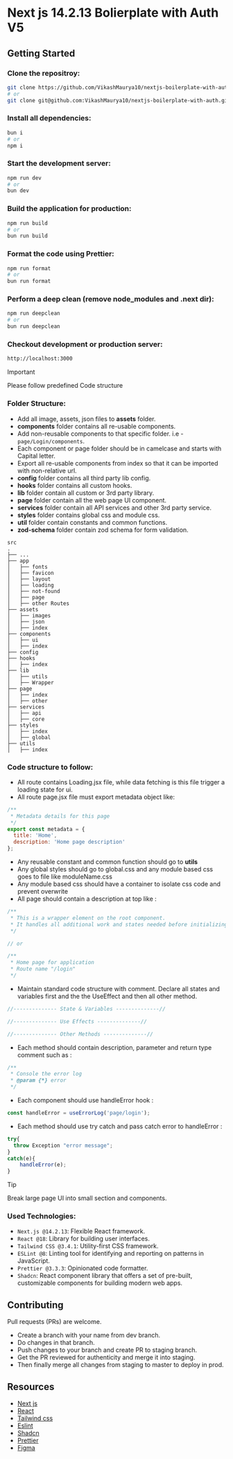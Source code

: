 # Next js 14.2.13 Bolierplate with Auth V5

## Getting Started

### Clone the repositroy:
```bash
git clone https://github.com/VikashMaurya10/nextjs-boilerplate-with-auth .
# or
git clone git@github.com:VikashMaurya10/nextjs-boilerplate-with-auth.git .
```

### Install all dependencies:
```bash
bun i
# or
npm i
```

### Start the development server:
```bash
npm run dev
# or
bun dev
```

### Build the application for production:
```bash
npm run build
# or
bun run build
```

### Format the code using Prettier:
```bash
npm run format
# or
bun run format
```

### Perform a deep clean (remove node_modules and .next dir):
```bash
npm run deepclean
# or
bun run deepclean
```

### Checkout development or production server:
```bash
http://localhost:3000
```


> [!IMPORTANT] 
> Please follow predefined Code structure 

### Folder Structure:
- Add all image, assets, json files to **assets** folder.
- **components** folder contains all re-usable components.
- Add non-reusable components to that specific folder. i.e - `page/Login/components`.
- Each component or page folder should be in camelcase and starts with Capital letter.
- Export all re-usable components from index so that it can be imported with non-relative url.
- **config** folder contains all third party lib config.
- **hooks** folder contains all custom hooks.
- **lib** folder contain all custom or 3rd party library.
- **page** folder contain all the web page UI component.
- **services** folder contain all API services and other 3rd party service.
- **styles** folder contains global css and module css.
- **util** folder contain constants and common functions.
- **zod-schema** folder contain zod schema for form validation.


```
src
.
├── ...
├── app
│   ├── fonts
│   ├── favicon
│   ├── layout
│   ├── loading
│   ├── not-found
│   ├── page
│   ├── other Routes
├── assets
│   ├── images
│   ├── json
│   ├── index
├── components
│   ├── ui
│   ├── index
├── config
├── hooks
│   ├── index
├── lib
│   ├── utils
│   ├── Wrapper
├── page
│   ├── index
│   ├── other
├── services
│   ├── api
│   ├── core
├── styles
│   ├── index
│   ├── global
├── utils
│   ├── index
```

### Code structure to follow:
- All route contains Loading.jsx file, while data fetching is this file trigger a loading state for ui.
- All route page.jsx file must export metadata object like: 

```js
/**
 * Metadata details for this page
 */
export const metadata = {
  title: 'Home',
  description: 'Home page description'
};

```
- Any reusable constant and common function should go to **utils**
- Any global styles should go to global.css and any module based css goes to file like moduleName.css
- Any module based css should have a container to isolate css code and prevent overwrite
- All page should contain a description at top like :
```js
/**
 * This is a wrapper element on the root component.
 * It handles all additional work and states needed before initializing root component.
 */

// or

/**
 * Home page for application
 * Route name "/login"
 */
```

- Maintain standard code structure with comment. Declare all states and variables first and the the UseEffect and then all other method.
```js
//-------------- State & Variables --------------//

//-------------- Use Effects --------------//

//-------------- Other Methods --------------//
```
- Each method should contain description, parameter and return type comment such as :
```js
/**
 * Console the error log
 * @param {*} error
 */
```

- Each component should use handleError hook :
```js
const handleError = useErrorLog('page/login');
```

- Each method should use try catch and pass catch error to handleError :
```js
try{
  throw Exception "error message";
}
catch(e){
    handleError(e);
}
```

> [!TIP]
> Break large page UI into small section and components.

### Used Technologies:
- ``Next.js @14.2.13``: Flexible React framework.
- ``React @18``: Library for building user interfaces.
- ``Tailwind CSS @3.4.1``: Utility-first CSS framework.
- ``ESLint @8``: Linting tool for identifying and reporting on patterns in JavaScript.
- ``Prettier @3.3.3``: Opinionated code formatter.
- ``Shadcn``: React component library that offers a set of pre-built, customizable components for building modern web apps.

## Contributing
Pull requests (PRs) are welcome.
- Create a branch with your name from dev branch.
- Do changes in that branch.
- Push changes to your branch and create PR to staging branch.
- Get the PR reviewed for authenticity and merge it into staging.
- Then finally merge all changes from staging to master to deploy in prod.

## Resources
- [Next js](https://nextjs.org/docs)
- [React](https://react.dev/learn)
- [Tailwind css](https://tailwindcss.com)
- [Eslint](https://eslint.org/)
- [Shadcn](https://ui.shadcn.com/docs)
- [Prettier](https://prettier.io/)
- [Figma](https://www.figma.com/)
